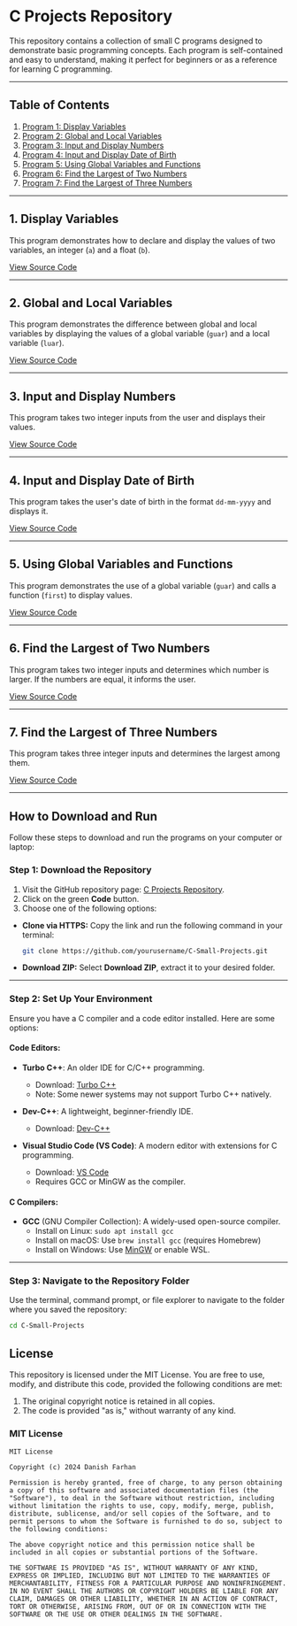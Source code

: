 # C Projects Repository

This repository contains a collection of small C programs designed to demonstrate basic programming concepts. Each program is self-contained and easy to understand, making it perfect for beginners or as a reference for learning C programming.

---

## Table of Contents
1. [Program 1: Display Variables](#1-display-variables)
2. [Program 2: Global and Local Variables](#2-global-and-local-variables)
3. [Program 3: Input and Display Numbers](#3-input-and-display-numbers)
4. [Program 4: Input and Display Date of Birth](#4-input-and-display-date-of-birth)
5. [Program 5: Using Global Variables and Functions](#5-using-global-variables-and-functions)
6. [Program 6: Find the Largest of Two Numbers](#6-find-the-largest-of-two-numbers)
7. [Program 7: Find the Largest of Three Numbers](#7-find-the-largest-of-three-numbers)

---

## 1. Display Variables
This program demonstrates how to declare and display the values of two variables, an integer (`a`) and a float (`b`).

[View Source Code](https://github.com/danish-farhan07/c-programs/blob/main/program1.c)

---

## 2. Global and Local Variables
This program demonstrates the difference between global and local variables by displaying the values of a global variable (`guar`) and a local variable (`luar`).

[View Source Code](https://github.com/danish-farhan07/c-programs/blob/main/program2.c)

---

## 3. Input and Display Numbers
This program takes two integer inputs from the user and displays their values.

[View Source Code](https://github.com/danish-farhan07/c-programs/blob/main/program3.c)

---

## 4. Input and Display Date of Birth
This program takes the user's date of birth in the format `dd-mm-yyyy` and displays it.

[View Source Code](https://github.com/danish-farhan07/c-programs/blob/main/program4.c)

---

## 5. Using Global Variables and Functions
This program demonstrates the use of a global variable (`guar`) and calls a function (`first`) to display values.

[View Source Code](https://github.com/danish-farhan07/c-programs/blob/main/program5.c)

---

## 6. Find the Largest of Two Numbers
This program takes two integer inputs and determines which number is larger. If the numbers are equal, it informs the user.

[View Source Code](https://github.com/danish-farhan07/c-programs/blob/main/program6.c)

---

## 7. Find the Largest of Three Numbers
This program takes three integer inputs and determines the largest among them.

[View Source Code](https://github.com/danish-farhan07/c-programs/blob/main/program7.c)

---



## How to Download and Run

Follow these steps to download and run the programs on your computer or laptop:

### **Step 1: Download the Repository**
1. Visit the GitHub repository page: [C Projects Repository](https://github.com/danish-farhan07/c-programs/).
2. Click on the green **Code** button.
3. Choose one of the following options:
  - **Clone via HTTPS:** Copy the link and run the following command in your terminal:
     ```bash
     git clone https://github.com/yourusername/C-Small-Projects.git
     ```
   - **Download ZIP:** Select **Download ZIP**, extract it to your desired folder.

---

### **Step 2: Set Up Your Environment**
Ensure you have a C compiler and a code editor installed. Here are some options:

#### **Code Editors**:
- **Turbo C++**: An older IDE for C/C++ programming.  
  - Download: [Turbo C++](https://www.turboc.net/)
  - Note: Some newer systems may not support Turbo C++ natively.
  
- **Dev-C++**: A lightweight, beginner-friendly IDE.  
  - Download: [Dev-C++](https://sourceforge.net/projects/orwelldevcpp/)
  
- **Visual Studio Code (VS Code)**: A modern editor with extensions for C programming.  
  - Download: [VS Code](https://code.visualstudio.com/)
  - Requires GCC or MinGW as the compiler.

#### **C Compilers**:
- **GCC** (GNU Compiler Collection): A widely-used open-source compiler.  
  - Install on Linux: `sudo apt install gcc`
  - Install on macOS: Use `brew install gcc` (requires Homebrew)
  - Install on Windows: Use [MinGW](https://sourceforge.net/projects/mingw/) or enable WSL.

---

### **Step 3: Navigate to the Repository Folder**
Use the terminal, command prompt, or file explorer to navigate to the folder where you saved the repository:
```bash
cd C-Small-Projects
````
## License

This repository is licensed under the MIT License. You are free to use, modify, and distribute this code, provided the following conditions are met:

1. The original copyright notice is retained in all copies.
2. The code is provided "as is," without warranty of any kind.

### MIT License

```plaintext
MIT License

Copyright (c) 2024 Danish Farhan

Permission is hereby granted, free of charge, to any person obtaining a copy of this software and associated documentation files (the "Software"), to deal in the Software without restriction, including without limitation the rights to use, copy, modify, merge, publish, distribute, sublicense, and/or sell copies of the Software, and to permit persons to whom the Software is furnished to do so, subject to the following conditions:

The above copyright notice and this permission notice shall be included in all copies or substantial portions of the Software.

THE SOFTWARE IS PROVIDED "AS IS", WITHOUT WARRANTY OF ANY KIND, EXPRESS OR IMPLIED, INCLUDING BUT NOT LIMITED TO THE WARRANTIES OF MERCHANTABILITY, FITNESS FOR A PARTICULAR PURPOSE AND NONINFRINGEMENT. IN NO EVENT SHALL THE AUTHORS OR COPYRIGHT HOLDERS BE LIABLE FOR ANY CLAIM, DAMAGES OR OTHER LIABILITY, WHETHER IN AN ACTION OF CONTRACT, TORT OR OTHERWISE, ARISING FROM, OUT OF OR IN CONNECTION WITH THE SOFTWARE OR THE USE OR OTHER DEALINGS IN THE SOFTWARE.

